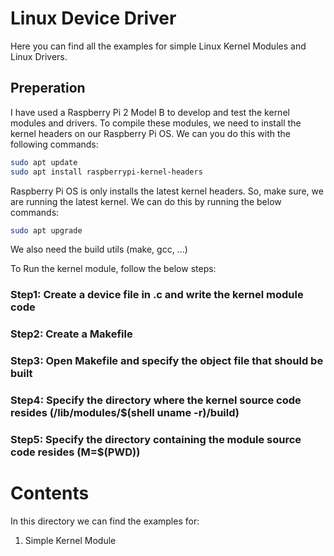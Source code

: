# Linux Device Driver

Here you can find all the examples for simple Linux Kernel Modules and Linux Drivers.

## Preperation 

I have used a Raspberry Pi 2 Model B to develop and test the kernel modules and drivers. To compile these modules, we need to install the kernel headers on our Raspberry Pi OS. We can you do this with the following commands:

```bash
sudo apt update
sudo apt install raspberrypi-kernel-headers
```

Raspberry Pi OS is only installs the latest kernel headers. So, make sure, we are running the latest kernel. We can do this by running the below commands:

```bash
sudo apt upgrade
```

We also need the build utils (make, gcc, ...)

To Run the kernel module, follow the below steps:
### Step1: Create a device file in .c and write the kernel module code
### Step2: Create a Makefile
### Step3: Open Makefile and specify the object file that should be built
### Step4: Specify the directory where the kernel source code resides (/lib/modules/$(shell uname -r)/build)
### Step5: Specify the directory containing the module source code resides (M=$(PWD))

# Contents

In this directory we can find the examples for:
1. Simple Kernel Module
